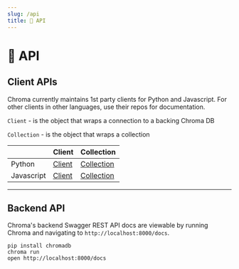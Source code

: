 ```yaml
---
slug: /api
title: 🔧 API
---
```


# 🔧 API

## Client APIs

Chroma currently maintains 1st party clients for Python and Javascript. For other clients in other languages, use their repos for documentation.

`Client` - is the object that wraps a connection to a backing Chroma DB

`Collection` - is the object that wraps a collection


<div class="special_table"></div>

|              | Client | Collection |
|--------------|-----------|---------------|
| Python | [Client](/reference/Client) | [Collection](/reference/Collection) |
| Javascript | [Client](/js_reference/Client)   | [Collection](/js_reference/Collection) |

*** 

## Backend API

Chroma's backend Swagger REST API docs are viewable by running Chroma and navigating to `http://localhost:8000/docs`.

```
pip install chromadb
chroma run
open http://localhost:8000/docs
```
